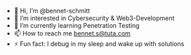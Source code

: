 - 👋 Hi, I’m @bennet-schmitt
- 👀 I’m interested in Cybersecurity & Web3-Development
- 🌱 I’m currently learning Penetration Testing
- 📫 How to reach me bennet.s@tuta.com
- ⚡ Fun fact: I debug in my sleep and wake up with solutions

<!---
bennet-schmitt/bennet-schmitt is a ✨ special ✨ repository because its `README.md` (this file) appears on your GitHub profile.
You can click the Preview link to take a look at your changes.
--->
